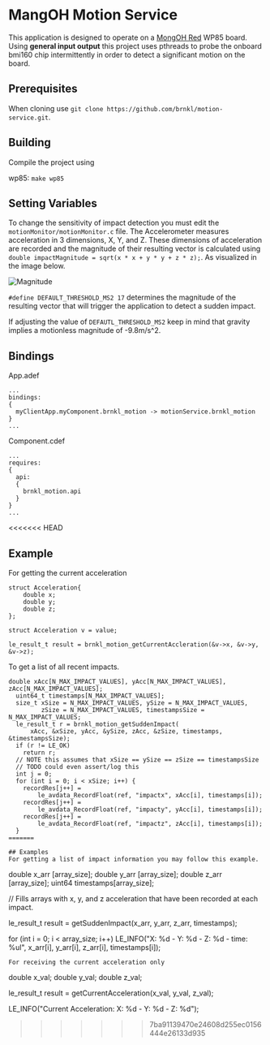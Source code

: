 MangOH Motion Service
======
This application is designed to operate on a [MongOH Red](https://mangoh.io/mangoh-red-new) WP85 board. Using **general input output** this project uses pthreads to probe the onboard bmi160 chip intermittently in order to detect a significant motion on the board.

## Prerequisites

When cloning use ``git clone https://github.com/brnkl/motion-service.git``.


## Building
Compile the project using 

wp85: 	``make wp85``

## Setting Variables
To change the sensitivity of impact detection you must edit the `motionMonitor/motionMonitor.c` file.
The Accelerometer measures acceleration in 3 dimensions, X, Y, and Z. These dimensions of acceleration are recorded and the magnitude of their resulting vector is calculated using ``double impactMagnitude = sqrt(x * x + y * y + z * z);``. As visualized in the image below.

![Magnitude](https://www.intmath.com/vectors/img/235-3D-vector.png)


`#define DEFAULT_THRESHOLD_MS2 17` determines the magnitude of the resulting vector that will trigger the application to detect a sudden impact. 

If adjusting the value of `DEFAUTL_THRESHOLD_MS2` keep in mind that gravity implies a motionless magnitude of -9.8m/s^2.

## Bindings 
App.adef
```
...
bindings:
{
  myClientApp.myComponent.brnkl_motion -> motionService.brnkl_motion
}
...
```
Component.cdef
```
...
requires:
{
  api:
  {
    brnkl_motion.api
  }
}
...
```

<<<<<<< HEAD
## Example 
For getting the current acceleration
```
struct Acceleration{
	double x;
	double y;
	double z;
};

struct Acceleration v = value;

le_result_t result = brnkl_motion_getCurrentAccleration(&v->x, &v->y, &v->z);
```
To get a list of all recent impacts. 

```
double xAcc[N_MAX_IMPACT_VALUES], yAcc[N_MAX_IMPACT_VALUES], zAcc[N_MAX_IMPACT_VALUES];
  uint64_t timestamps[N_MAX_IMPACT_VALUES];
  size_t xSize = N_MAX_IMPACT_VALUES, ySize = N_MAX_IMPACT_VALUES,
         zSize = N_MAX_IMPACT_VALUES, timestampsSize = N_MAX_IMPACT_VALUES;
  le_result_t r = brnkl_motion_getSuddenImpact(
      xAcc, &xSize, yAcc, &ySize, zAcc, &zSize, timestamps, &timestampsSize);
  if (r != LE_OK)
    return r;
  // NOTE this assumes that xSize == ySize == zSize == timestampsSize
  // TODO could even assert/log this
  int j = 0;
  for (int i = 0; i < xSize; i++) {
    recordRes[j++] =
        le_avdata_RecordFloat(ref, "impactx", xAcc[i], timestamps[i]);
    recordRes[j++] =
        le_avdata_RecordFloat(ref, "impacty", yAcc[i], timestamps[i]);
    recordRes[j++] =
        le_avdata_RecordFloat(ref, "impactz", zAcc[i], timestamps[i]);
  }
=======

## Examples
For getting a list of impact information you may follow this example.
```
double x_arr [array_size];
double y_arr [array_size];
double z_arr [array_size];
uint64 timestamps[array_size];

// Fills arrays with x, y, and z acceleration that have been recorded at each impact.

le_result_t result = getSuddenImpact(x_arr, y_arr, z_arr, timestamps);

for (int i = 0; i < array_size; i++)
    LE_INFO("X: %d - Y: %d - Z: %d - time: %ul", x_arr[i], 
                                                    y_arr[i], 
                                                    z_arr[i],
                                                    timestamps[i]);
```
For receiving the current acceleration only

```
double x_val;
double y_val;
double z_val;

le_result_t result = getCurrentAcceleration(x_val, y_val, z_val);

LE_INFO("Current Acceleration: X: %d - Y: %d - Z: %d");

>>>>>>> 7ba91139470e24608d255ec0156444e26133d935
```
